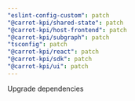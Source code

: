 ```yaml
---
"eslint-config-custom": patch
"@carrot-kpi/shared-state": patch
"@carrot-kpi/host-frontend": patch
"@carrot-kpi/subgraph": patch
"tsconfig": patch
"@carrot-kpi/react": patch
"@carrot-kpi/sdk": patch
"@carrot-kpi/ui": patch
---
```


Upgrade dependencies
